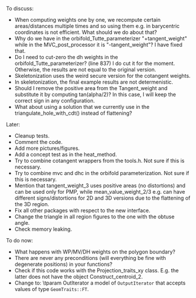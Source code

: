 To discuss:
* When computing weights one by one, we recompute certain areas/distances multiple times and so using them e.g. in barycentric coordinates is not efficient. What should we do about that?
* Why do we have in the orbifold_Tutte_parameterizer "+tangent_weight" while in the MVC_post_processor it is "-tangent_weight"? I have fixed that.
* Do I need to cut-zero the dh weights in the orbifold_Tutte_parameterizer? (line 837) I do cut it for the moment. Otherwise, the results are not equal to the original version.
* Skeletonization uses the weird secure version for the cotangent weights.
* In skeletonization, the final example results are not determenistic.
* Should I remove the positive area from the Tangent_weight and substitute it by computing tan(alpha/2)? In this case, I will keep the correct sign in any configuration.
* What about using a solution that we currently use in the triangulate_hole_with_cdt() instead of flattening?

Later:
* Cleanup tests.
* Comment the code.
* Add more pictures/figures.
* Add a concept test as in the heat_method.
* Try to combine cotangent wrappers from the tools.h. Not sure if this is necessary.
* Try to combine mvc and dhc in the orbifold parameterization. Not sure if this is necessary.
* Mention that tangent_weight_3 uses positive areas (no distortions) and can be used only for PMP, while mean_value_weight_2/3 e.g. can have different signs/distortions for 2D and 3D versions due to the flattening of the 3D region.
* Fix all other packages with respect to the new interface.
* Change the triangle in all region figures to the one with the obtuse angle.
* Check memory leaking.

To do now:
* What happens with WP/MV/DH weights on the polygon boundary?
* There are never any preconditions (will everything be fine with degenerate positions) in your functions?
* Check if this code works with the Projection_traits_xy class. E.g. the latter does not have the object Construct_centroid_2.
* Change to: \tparam OutIterator a model of `OutputIterator` that accepts values of type `GeomTraits::FT`.
